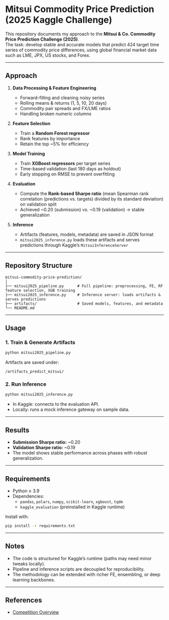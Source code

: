 # Mitsui Commodity Price Prediction (2025 Kaggle Challenge)

This repository documents my approach to the **Mitsui & Co. Commodity Price Prediction Challenge (2025)**.  
The task: develop stable and accurate models that predict 424 target time series of commodity price differences, using global financial market data such as LME, JPX, US stocks, and Forex.

---

## Approach

1. **Data Processing & Feature Engineering**
   - Forward-filling and cleaning noisy series
   - Rolling means & returns (1, 5, 10, 20 days)  
   - Commodity pair spreads and FX/LME ratios  
   - Handling broken numeric columns

2. **Feature Selection**
   - Train a **Random Forest regressor**  
   - Rank features by importance  
   - Retain the top ~5% for efficiency  

3. **Model Training**
   - Train **XGBoost regressors** per target series  
   - Time-based validation (last 180 days as holdout)  
   - Early stopping on RMSE to prevent overfitting  

4. **Evaluation**
   - Compute the **Rank-based Sharpe ratio** (mean Spearman rank correlation (predictions vs. targets) divided by its standard deviation) on validation split  
   - Achieved ~0.20 (submission) vs. ~0.19 (validation) → stable generalization  

5. **Inference**
   - Artifacts (features, models, metadata) are saved in JSON format  
   - `mitsui2025_inference.py` loads these artifacts and serves predictions through Kaggle’s `MitsuiInferenceServer`
   
---

## Repository Structure

```
mitsui-commodity-price-prediction/
│
├── mitsui2025_pipeline.py      # Full pipeline: preprocessing, FE, RF feature selection, XGB training
├── mitsui2025_inference.py     # Inference server: loads artifacts & serves predictions
├── artifacts/                  # Saved models, features, and metadata
└── README.md
```

---

## Usage

### 1. Train & Generate Artifacts
```bash
python mitsui2025_pipeline.py
```

Artifacts are saved under:
```
/artifacts_predict_mitsui/
```

### 2. Run Inference
```bash
python mitsui2025_inference.py
```

- In Kaggle: connects to the evaluation API.  
- Locally: runs a mock inference gateway on sample data.  

---

## Results

- **Submission Sharpe ratio:** ~0.20  
- **Validation Sharpe ratio:** ~0.19  
- The model shows stable performance across phases with robust generalization.  

---

## Requirements

- Python ≥ 3.9  
- Dependencies:  
  - `pandas`, `polars`, `numpy`, `scikit-learn`, `xgboost`, `tqdm`  
  - `kaggle_evaluation` (preinstalled in Kaggle runtime)  

Install with:
```bash
pip install -r requirements.txt
```

---

## Notes

- The code is structured for Kaggle’s runtime (paths may need minor tweaks locally).  
- Pipeline and inference scripts are decoupled for reproducibility.  
- The methodology can be extended with richer FE, ensembling, or deep learning backbones.  

---

## References

- [Competition Overview](https://www.kaggle.com/competitions/mitsui-commodity-price-prediction-challenge)  
